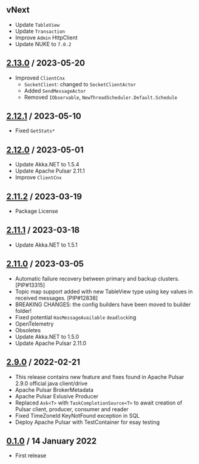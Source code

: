 ## vNext
- Update `TableView`
- Update `Transaction`
- Improve `Admin` HttpClient
- Update NUKE to `7.0.2`

## [2.13.0] / 2023-05-20
- Improved `ClientCnx`
  - `SocketClient`: changed to `SocketClientActor`
  - Added `SendMessageActor`
  - Removed `IObservable`, `NewThreadScheduler.Default.Schedule`	

## [2.12.1] / 2023-05-10
- Fixed `GetStats*`

## [2.12.0] / 2023-05-01
- Update Akka.NET to 1.5.4
- Update Apache Pulsar 2.11.1
- Improve `ClientCnx`

## [2.11.2] / 2023-03-19
- Package License

## [2.11.1] / 2023-03-18
- Update Akka.NET to 1.5.1

## [2.11.0] / 2023-03-05
- Automatic failure recovery between primary and backup clusters. [PIP#13315]
- Topic map support added with new TableView type using key values in received messages. [PIP#12838]
- BREAKING CHANGES: the config builders have been moved to builder folder!
- Fixed potential `HasMessageAvailable` `deadlock`ing 
- OpenTelemetry 
- Obsoletes
- Update Akka.NET to 1.5.0
- Update Apache Pulsar 2.11.0

## [2.9.0] / 2022-02-21
- This release contains new feature and fixes found in Apache Pulsar 2.9.0 official java client/drive
- Apache Pulsar BrokerMetadata
- Apache Pulsar Exlusive Producer
- Replaced `Ask<T>` with `TaskCompletionSource<T>` to await creation of Pulsar client, producer, consumer and reader
- Fixed TimeZoneId KeyNotFound exception in SQL
- Deploy Apache Pulsar with TestContainer for esay testing

## [0.1.0] / 14 January 2022
- First release

[vNext]: https://github.com/eaba/SharpPulsar/compare/2.13.0...HEAD
[2.13.0]: https://github.com/eaba/SharpPulsar/compare/2.12.1...2.13.0
[2.12.1]: https://github.com/eaba/SharpPulsar/compare/2.12.0...2.12.1
[2.12.0]: https://github.com/eaba/SharpPulsar/compare/2.11.2...2.12.0
[2.11.2]: https://github.com/eaba/SharpPulsar/compare/2.11.1...2.11.2
[2.11.1]: https://github.com/eaba/SharpPulsar/compare/2.11.0...2.11.1
[2.11.0]: https://github.com/eaba/SharpPulsar/compare/2.9.0...2.11.0
[2.9.0]: https://github.com/eaba/SharpPulsar/compare/0.1.0...2.9.0
[0.1.0]: https://github.com/eaba/SharpPulsar/tree/0.1.0

